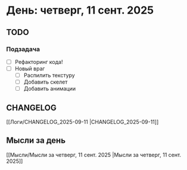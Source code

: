 # День: четверг, 11 сент. 2025

## TODO

### Подзадача
- [ ] Рефакторинг кода!
- [ ] Новый враг
	- [ ] Распилить текстуру
	- [ ] Добавить скелет
	- [ ] Добавить анимации

## CHANGELOG

[[Логи/CHANGELOG_2025-09-11 |CHANGELOG_2025-09-11]]

## Мысли за день

[[Мысли/Мысли за четверг, 11 сент. 2025 |Мысли за четверг, 11 сент. 2025]]
